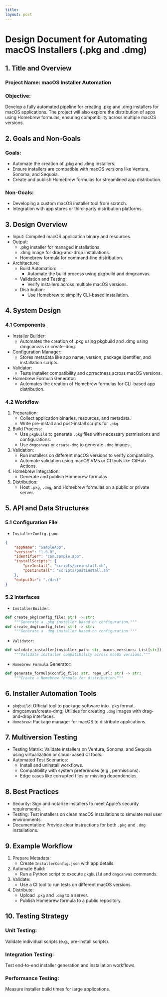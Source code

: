 ```yaml
---
title: 
layout: post
---
```


# Design Document for Automating macOS Installers (.pkg and .dmg)

## 1. Title and Overview

### Project Name: macOS Installer Automation
### Objective:
Develop a fully automated pipeline for creating .pkg and .dmg installers for macOS applications. The project will also explore the distribution of apps using Homebrew formulas, ensuring compatibility across multiple macOS versions.

## 2. Goals and Non-Goals

### Goals:
* Automate the creation of .pkg and .dmg installers.
* Ensure installers are compatible with macOS versions like Ventura, Sonoma, and Sequoia.
* Create and publish Homebrew formulas for streamlined app distribution.

### Non-Goals:
* Developing a custom macOS installer tool from scratch.
* Integration with app stores or third-party distribution platforms.

## 3. Design Overview
* Input: Compiled macOS application binary and resources.
* Output:
	* .pkg installer for managed installations.
	* .dmg image for drag-and-drop installations.
	* Homebrew formula for command-line distribution.
* Architecture:
	* Build Automation:
		* Automate the build process using pkgbuild and dmgcanvas.
	* Validation and Testing:
		* Verify installers across multiple macOS versions.
	* Distribution: 
		* Use Homebrew to simplify CLI-based installation.

## 4. System Design

### 4.1 Components
* Installer Builder:
	* Automates the creation of .pkg using pkgbuild and .dmg using dmgcanvas or create-dmg.
* Configuration Manager:
	* Stores metadata like app name, version, package identifier, and installation scripts.
* Validator:
	* Tests installer compatibility and correctness across macOS versions.
* Homebrew Formula Generator:
	* Automates the creation of Homebrew formulas for CLI-based app distribution.

### 4.2 Workflow
1.	Preparation:
	* Collect application binaries, resources, and metadata.
	* Write pre-install and post-install scripts for `.pkg`.
2.	Build Process:
	* Use `pkgbuild` to generate `.pkg` files with necessary permissions and configurations.
	* Use `dmgcanvas` or `create-dmg` to generate `.dmg` images.
3.	Validation:
	* Run installers on different macOS versions to verify compatibility.
	* Automate validation using macOS VMs or CI tools like GitHub Actions.
4.	Homebrew Integration:
	* Generate and publish Homebrew formulas.
5.	Distribution:
	* Host `.pkg`, `.dmg`, and Homebrew formulas on a public or private server.

## 5. API and Data Structures

### 5.1 Configuration File
* `InstallerConfig.json`:
```json
{
    "appName": "SampleApp",
    "version": "1.0.0",
    "identifier": "com.sample.app",
    "installScripts": {
        "preInstall": "scripts/preinstall.sh",
        "postInstall": "scripts/postinstall.sh"
    },
    "outputDir": "./dist"
}
```


### 5.2 Interfaces
* `InstallerBuilder`:
```python
def create_pkg(config_file: str) -> str:
    """Generate a .pkg installer based on configuration."""
def create_dmg(config_file: str) -> str:
    """Generate a .dmg installer based on configuration."""
```

* `Validator`:
```python
def validate_installer(installer_path: str, macos_versions: List[str]) -> bool:
    """Validate installer compatibility across macOS versions."""
```

* `Homebrew Formula` Generator:
```python
def generate_formula(config_file: str, repo_url: str) -> str:
    """Create a Homebrew formula for distribution."""
```
## 6. Installer Automation Tools
* `pkgbuild`: Official tool to package software into `.pkg` format.
* dmgcanvas/create-dmg: Utilities for creating `.dmg` images with drag-and-drop interfaces.
* `Homebrew`: Package manager for macOS to distribute applications.

## 7. Multiversion Testing
* Testing Matrix: Validate installers on Ventura, Sonoma, and Sequoia using virtualization or cloud-based CI tools.
* Automated Test Scenarios:
	* Install and uninstall workflows.
	* Compatibility with system preferences (e.g., permissions).
	* Edge cases like corrupted files or missing dependencies.

## 8. Best Practices
* Security: Sign and notarize installers to meet Apple’s security requirements.
* Testing: Test installers on clean macOS installations to simulate real user environments.
* Documentation: Provide clear instructions for both `.pkg` and `.dmg` installations.

## 9. Example Workflow
1.	Prepare Metadata:
	* Create `InstallerConfig.json` with app details.
2.	Automate Build:
	* Run a Python script to execute `pkgbuild` and `dmgcanvas` commands.
3.	Validate:
	* Use a CI tool to run tests on different macOS versions.
4.	Distribute:
	* Upload `.pkg` and `.dmg` to a server.
	* Publish Homebrew formula to a public repository.

## 10. Testing Strategy
###  Unit Testing:
Validate individual scripts (e.g., pre-install scripts).
### Integration Testing:
 Test end-to-end installer generation and installation workflows.
### Performance Testing:
 Measure installer build times for large applications.